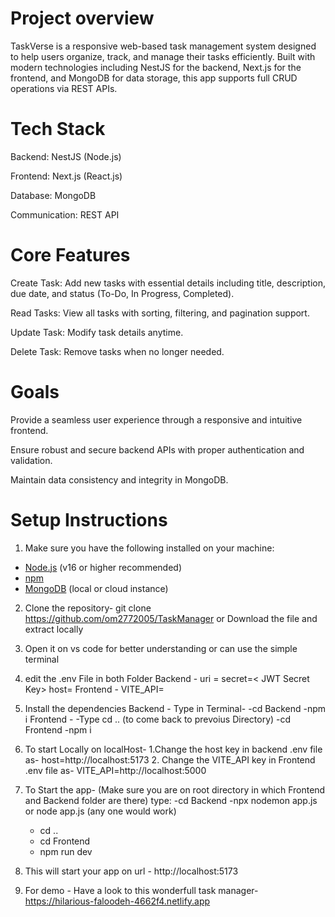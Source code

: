 # Project overview
TaskVerse is a responsive web-based task management system designed to help users organize, track, and manage their tasks efficiently. Built with modern technologies including NestJS for the backend, Next.js for the frontend, and MongoDB for data storage, this app supports full CRUD operations via REST APIs.

# Tech Stack
Backend: NestJS (Node.js)

Frontend: Next.js (React.js)

Database: MongoDB

Communication: REST API

# Core Features
Create Task: Add new tasks with essential details including title, description, due date, and status (To-Do, In Progress, Completed).

Read Tasks: View all tasks with sorting, filtering, and pagination support.

Update Task: Modify task details anytime.

Delete Task: Remove tasks when no longer needed.

# Goals
Provide a seamless user experience through a responsive and intuitive frontend.

Ensure robust and secure backend APIs with proper authentication and validation.

Maintain data consistency and integrity in MongoDB.

# Setup Instructions 
1. Make sure you have the following installed on your machine:

- [Node.js](https://nodejs.org/) (v16 or higher recommended)
- [npm](https://www.npmjs.com/)
- [MongoDB](https://www.mongodb.com/) (local or cloud instance)

2. Clone the repository-
    git clone https://github.com/om2772005/TaskManager
                   or
   Download the file and extract locally

3. Open it on vs code for better understanding or can use the simple terminal
4. edit the .env File in both Folder
    Backend -
       uri =<MongoDb url>
      secret=< JWT Secret Key>
      host=<Frontend url>
   Frontend -
       VITE_API=<Backend url>
5. Install the dependencies
     Backend -
       Type in Terminal-
           -cd Backend
           -npm i
   Frontend -
       -Type cd ..
      (to come back to prevoius Directory)
       -cd Frontend
       -npm i
6. To start Locally on localHost-
     1.Change the host key in backend .env file as-
        host=http://localhost:5173
     2. Change the VITE_API key in Frontend .env file as-
        VITE_API=http://localhost:5000

  7. To Start the app-
     (Make sure you are on root directory in which Frontend and Backend folder are there)
     type:
       -cd Backend
       -npx nodemon app.js or node app.js (any one would work)
       - cd ..
       - cd Frontend
       - npm run dev
  8. This will start your app on url -  http://localhost:5173

  9. For demo -
     Have a look to this wonderfull task manager-
       https://hilarious-faloodeh-4662f4.netlify.app
 
           

    




